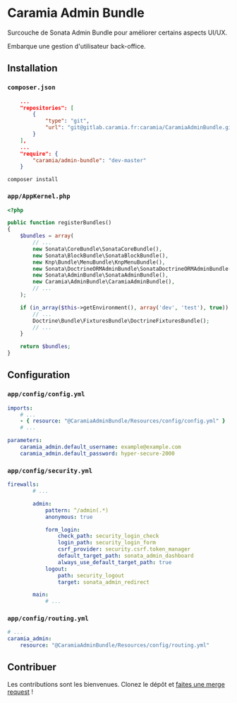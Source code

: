 # Caramia Admin Bundle

Surcouche de Sonata Admin Bundle pour améliorer certains aspects UI/UX.

Embarque une gestion d'utilisateur back-office.

## Installation

### `composer.json`

```json
    ...
    "repositories": [
        {
            "type": "git",
            "url": "git@gitlab.caramia.fr:caramia/CaramiaAdminBundle.git"
        }
    ],
    ...
    "require": {
        "caramia/admin-bundle": "dev-master"
    }
```

```
composer install
```

### `app/AppKernel.php`

```php
<?php

public function registerBundles()
{
    $bundles = array(
        // ...
        new Sonata\CoreBundle\SonataCoreBundle(),
        new Sonata\BlockBundle\SonataBlockBundle(),
        new Knp\Bundle\MenuBundle\KnpMenuBundle(),
        new Sonata\DoctrineORMAdminBundle\SonataDoctrineORMAdminBundle(),
        new Sonata\AdminBundle\SonataAdminBundle(),
        new Caramia\AdminBundle\CaramiaAdminBundle(),
        // ...
    );

    if (in_array($this->getEnvironment(), array('dev', 'test'), true)) {
        // ...
        Doctrine\Bundle\FixturesBundle\DoctrineFixturesBundle();
        // ...
    }

    return $bundles;
}
```

## Configuration

### `app/config/config.yml`

```yaml
imports:
    # ...
    - { resource: "@CaramiaAdminBundle/Resources/config/config.yml" }
    # ...

parameters:
    caramia_admin.default_username: example@example.com
    caramia_admin.default_password: hyper-secure-2000
```

### `app/config/security.yml`

```yaml
firewalls:
        # ...

        admin:
            pattern: ^/admin(.*)
            anonymous: true

            form_login:
                check_path: security_login_check
                login_path: security_login_form
                csrf_provider: security.csrf.token_manager
                default_target_path: sonata_admin_dashboard
                always_use_default_target_path: true
            logout:
                path: security_logout
                target: sonata_admin_redirect

        main:
            # ...
```

### `app/config/routing.yml`

```yml
# ...
caramia_admin:
    resource: "@CaramiaAdminBundle/Resources/config/routing.yml"
```


## Contribuer

Les contributions sont les bienvenues. Clonez le dépôt et [faites une merge request](https://gitlab.caramia.fr/caramia/CaramiaAdminBundle/merge_requests) !
